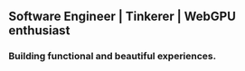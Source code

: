 ## Software Engineer | Tinkerer | WebGPU enthusiast
### Building functional and beautiful experiences.
